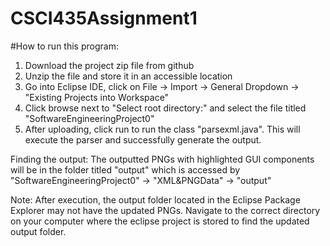 # CSCI435Assignment1

#How to run this program:
1. Download the project zip file from github
2. Unzip the file and store it in an accessible location
3. Go into Eclipse IDE, click on File -> Import -> General Dropdown -> "Existing Projects into Workspace"
4. Click browse next to "Select root directory:" and select the file titled "SoftwareEngineeringProject0"
5. After uploading, click run to run the class "parsexml.java". This will execute the parser and successfully generate the output.

Finding the output: The outputted PNGs with highlighted GUI components will be in the folder titled "output" which is accessed by "SoftwareEngineeringProject0" -> "XML&PNGData" -> "output"

Note: After execution, the output folder located in the Eclipse Package Explorer may not have the updated PNGs. Navigate to the correct directory on your computer where the eclipse project is stored to find the updated output folder.
